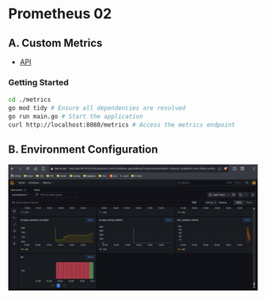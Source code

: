 # Prometheus 02

## A. Custom Metrics

- [API](./metrics)

### Getting Started

```sh
cd ./metrics
go mod tidy # Ensure all dependencies are resolved
go run main.go # Start the application
curl http://localhost:8080/metrics # Access the metrics endpoint
```

## B. Environment Configuration

![Grafana Dashboard with Custom Metrics](/m165-NoSQL/x-resources/p/02/g-dashboard.png)